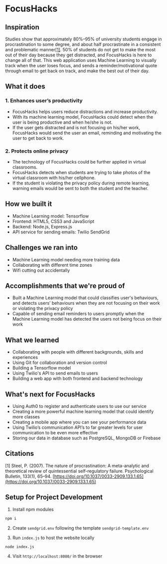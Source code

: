 # FocusHacks

## Inspiration
Studies show that approximately 80%–95% of university students engage in procrastination to some degree, and about half procrastinate in a consistent and problematic manner[[1]](#citations). 50% of students do not get to make the most out of their day because they get distracted, and FocusHacks is here to change all of that. This web application uses Machine Learning to visually track when the user loses focus, and sends a reminder/motivational quote through email to get back on track, and make the best out of their day. 

## What it does
### 1. Enhances user’s productivity
* FocusHacks helps users reduce distractions and increase productivity. 
* With its machine learning model, FocusHacks could detect when the user is being productive and when he/she is not. 
* If the user gets distracted and is not focusing on his/her work, FocusHacks would send the user an email, reminding and motivating the user to get back to work.

### 2. Protects online privacy
* The technology of FocusHacks could be further applied in virtual classrooms.
* FocusHacks detects when students are trying to take photos of the virtual classroom with his/her cellphone.  
* If the student is violating the privacy policy during remote learning, warning emails would be sent to both the student and the teacher.

## How we built it
* Machine Learning model: Tensorflow 
* Frontend: HTML5, CSS3 and JavaScript
* Backend: Node.js, Express.js
* API service for sending emails: Twilio SendGrid



## Challenges we ran into
* Machine Learning model needing more training data 
* Collaborating with different time zones 
* Wifi cutting out accidentally


## Accomplishments that we're proud of
* Built a Machine Learning model that could classifies user's behaviours, and detects users’ behaviours when they are not focusing on their work or violating the privacy policy
* Capable of sending email reminders to users promptly when the Machine Learning model has detected the users not being focus on their work


## What we learned
* Collaborating with people with different backgrounds, skills and experiences 
* Using Git for collaboration and version control
* Building a Tensorflow model
* Using Twilio's API to send emails to users
* Building a web app with both frontend and backend technology


## What's next for FocusHacks
* Using Auth0 to register and authenticate users to use our service
* Creating a more powerful machine learning model that could identify more classes
* Creating a mobile app where you can see your performance data 
* Using Twilio’s communication API’s to far greater levels for user communication to be even more effective
* Storing our data in database such as PostgreSQL, MongoDB or Firebase


## Citations
[1] Steel, P. (2007). The nature of procrastination: A meta-analytic and theoretical review of quintessential self-regulatory failure. Psychological Bulletin, 133(1), 65–94. [https://doi.org/10.1037/0033-2909.133.1.65](https://doi.org/10.1037/0033-2909.133.1.65)

## Setup for Project Development
1. Install npm modules
```bash
npm i
```

2. Create ```sendgrid.env``` following the template ```sendgrid-template.env```

3. Run ```index.js``` to host the website locally
```bash
node index.js
```

4. Visit ```http://localhost:8080/``` in the browser